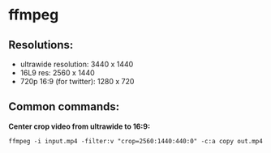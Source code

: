 # ffmpeg

## Resolutions:
 - ultrawide resolution: 3440 x 1440
 - 16L9 res: 2560 x 1440
 - 720p 16:9 (for twitter): 1280 x  720


## Common commands:

**Center crop video from ultrawide to 16:9:**

`ffmpeg -i input.mp4 -filter:v "crop=2560:1440:440:0" -c:a copy out.mp4`
